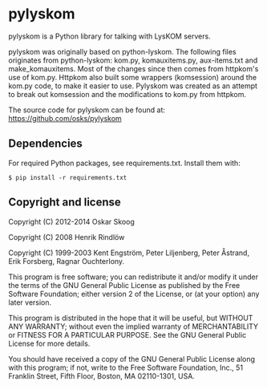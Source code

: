 
pylyskom
========

pylyskom is a Python library for talking with LysKOM servers.

pylyskom was originally based on python-lyskom. The following files
originates from python-lyskom: kom.py, komauxitems.py, aux-items.txt
and make_komauxitems. Most of the changes since then comes from
httpkom's use of kom.py. Httpkom also built some wrappers (komsession)
around the kom.py code, to make it easier to use. Pylyskom was created
as an attempt to break out komsession and the modifications to kom.py
from httpkom.

The source code for pylyskom can be found at:
https://github.com/osks/pylyskom


Dependencies
------------

For required Python packages, see requirements.txt. Install them with:

    $ pip install -r requirements.txt


Copyright and license
---------------------

Copyright (C) 2012-2014 Oskar Skoog

Copyright (C) 2008 Henrik Rindlöw

Copyright (C) 1999-2003 Kent Engström, Peter Liljenberg, 
                        Peter Åstrand, Erik Forsberg,
                        Ragnar Ouchterlony.

This program is free software; you can redistribute it and/or
modify it under the terms of the GNU General Public License
as published by the Free Software Foundation; either version 2
of the License, or (at your option) any later version.

This program is distributed in the hope that it will be useful,
but WITHOUT ANY WARRANTY; without even the implied warranty of
MERCHANTABILITY or FITNESS FOR A PARTICULAR PURPOSE.  See the
GNU General Public License for more details.

You should have received a copy of the GNU General Public License
along with this program; if not, write to the Free Software
Foundation, Inc., 51 Franklin Street, Fifth Floor, Boston,
MA  02110-1301, USA.
